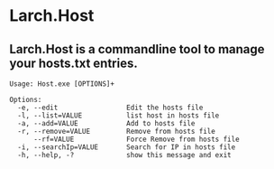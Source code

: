 

# Larch.Host
## Larch.Host is a commandline tool to manage your hosts.txt entries.


```
Usage: Host.exe [OPTIONS]+

Options:
  -e, --edit                 Edit the hosts file
  -l, --list=VALUE           list host in hosts file
  -a, --add=VALUE            Add to hosts file
  -r, --remove=VALUE         Remove from hosts file
      --rf=VALUE             Force Remove from hosts file
  -i, --searchIp=VALUE       Search for IP in hosts file
  -h, --help, -?             show this message and exit
```